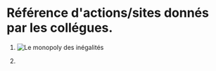# Référence d'actions/sites donnés par les collégues. 

 1. ![Le monopoly des inégalités]( https://www.inegalites.fr/monopoly-inegalites/)

2. 
